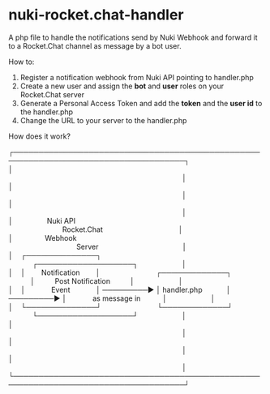 # nuki-rocket.chat-handler
A php file to handle the notifications send by Nuki Webhook and forward it to a Rocket.Chat channel as message by a bot user.


How to:

1.  Register a notification webhook from Nuki API pointing to handler.php
2.  Create a new user and assign the **bot** and **user** roles on your Rocket.Chat server
3.  Generate a Personal Access Token and add the **token** and the **user id** to the handler.php
4.  Change the URL to your server to the handler.php

How does it work?

┌────────────────────────────────────────────────────────────────────────────────────┐  
│                                                                                                                                                                                                                    │  
│                                                                                                                                                                                                                    │  
│                                                                                                                                                                                                                    │  
│                 Nuki API                                                                                                                          Rocket.Chat                                      │  
│                Webhook                                                                                                                               Server                                          │  
│    ┌──────────────┐                                                                                             ┌───────────────────┐                      │  
│    │        Notification        │                            ┌─────────────┐                            │          Post Notification          │                      │  
│    │             Event             │ ─────────► │ handler.php            │ ─────────► │             as message in           │                      │  
│    └──────────────┘                            └─────────────┘                           └───────────────────┘                      │  
│                                                                                                                                                                                                                    │  
│                                                                                                                                                                                                                    │  
│                                                                                                                                                                                                                    │  
└────────────────────────────────────────────────────────────────────────────────────┘
